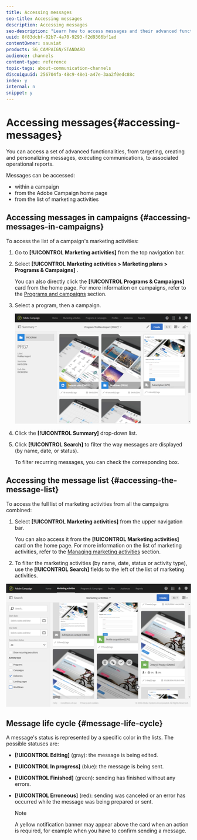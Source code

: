 ```yaml
---
title: Accessing messages
seo-title: Accessing messages
description: Accessing messages
seo-description: "Learn how to access messages and their advanced functionalities: creation, targeting, personalization, execution and reporting."
uuid: 8f83dcbf-02b7-4a70-9293-f2d9366bf1ad
contentOwner: sauviat
products: SG_CAMPAIGN/STANDARD
audience: channels
content-type: reference
topic-tags: about-communication-channels
discoiquuid: 256704fa-48c9-48e1-a47e-3aa2f0edc88c
index: y
internal: n
snippet: y
---
```


# Accessing messages{#accessing-messages}

You can access a set of advanced functionalities, from targeting, creating and personalizing messages, executing communications, to associated operational reports.

Messages can be accessed:

* within a campaign
* from the Adobe Campaign home page
* from the list of marketing activities

## Accessing messages in campaigns {#accessing-messages-in-campaigns}

To access the list of a campaign's marketing activities:

1. Go to **[!UICONTROL Marketing activities]** from the top navigation bar.
1. Select **[!UICONTROL Marketing activities > Marketing plans > Programs & Campaigns]** .

   You can also directly click the **[!UICONTROL Programs & Campaigns]** card from the home page. For more information on campaigns, refer to the [Programs and campaigns](../../start/using/programs-and-campaigns.md) section.

1. Select a program, then a campaign.

   ![](assets/delivery_list_1.png)

1. Click the **[!UICONTROL Summary]** drop-down list.
1. Click **[!UICONTROL Search]** to filter the way messages are displayed (by name, date, or status).

   To filter recurring messages, you can check the corresponding box.

## Accessing the message list {#accessing-the-message-list}

To access the full list of marketing activities from all the campaigns combined:

1. Select **[!UICONTROL Marketing activities]** from the upper navigation bar.

   You can also access it from the **[!UICONTROL Marketing activities]** card on the home page. For more information on the list of marketing activities, refer to the [Managing marketing activities](../../start/using/marketing-activities.md#creating-a-marketing-activity) section.

1. To filter the marketing activities (by name, date, status or activity type), use the **[!UICONTROL Search]** fields to the left of the list of marketing activities.

![](assets/delivery_list_2.png)

## Message life cycle {#message-life-cycle}

A message's status is represented by a specific color in the lists. The possible statuses are:

* **[!UICONTROL Editing]** (gray): the message is being edited.
* **[!UICONTROL In progress]** (blue): the message is being sent.
* **[!UICONTROL Finished]** (green): sending has finished without any errors.
* **[!UICONTROL Erroneous]** (red): sending was canceled or an error has occurred while the message was being prepared or sent.

  >[!NOTE]
  >
  >A yellow notification banner may appear above the card when an action is required, for example when you have to confirm sending a message.

